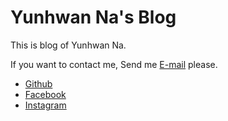 # Yunhwan Na's Blog
This is blog of Yunhwan Na.

If you want to contact me, Send me [E-mail](mailto:nayunhwan.dev@gmail.com) please.

- [Github](https://github.com/nayunhwan)
- [Facebook](https://fb.com/nayunhwan)
- [Instagram](https://instagram.com/nayunhwan)
